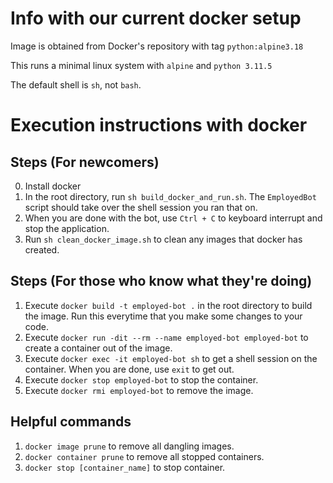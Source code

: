 # Info with our current docker setup

Image is obtained from Docker's repository with tag `python:alpine3.18`

This runs a minimal linux system with `alpine` and `python 3.11.5`

The default shell is `sh`, not `bash`. 

# Execution instructions with docker

## Steps (For newcomers)

0. Install docker
1. In the root directory, run `sh build_docker_and_run.sh`. The `EmployedBot` script should take over the shell session you ran that on. 
2. When you are done with the bot, use `Ctrl + C` to keyboard interrupt and stop the application. 
3. Run `sh clean_docker_image.sh` to clean any images that docker has created.  

## Steps (For those who know what they're doing)

1. Execute `docker build -t employed-bot .` in the root directory to build the image. Run this everytime that you make some changes to your code. 
2. Execute `docker run -dit --rm --name employed-bot employed-bot` to create a container out of the image. 
3. Execute `docker exec -it employed-bot sh` to get a shell session on the container. When you are done, use `exit` to get out.
4. Execute `docker stop employed-bot` to stop the container.
5. Execute `docker rmi employed-bot` to remove the image.

## Helpful commands

1. `docker image prune` to remove all dangling images.
2. `docker container prune` to remove all stopped containers.
3. `docker stop [container_name]` to stop container. 
